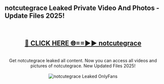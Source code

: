 <h2>notcutegrace Leaked Private Video And Photos - Update Files 2025!</h2>
<br>
<div align="center">
<h2><a href="https://linkcuts.com/hfmhzwbr" rel="nofollow">🔴 CLICK HERE 🌐==►► notcutegrace</a></h2>
<br>
Get notcutegrace leaked all content. Now you can access all videos and pictures of notcutegrace. New Updated Files 2025!
<br>
<br>
<a href="https://linkcuts.com/hfmhzwbr" rel="nofollow" data-target="animated-image.originalLink"><img src="https://i.ibb.co.com/WyWwxjT/player-gif2.gif" alt="notcutegrace Leaked OnlyFans" style="max-width: 100%; display: inline-block;" data-target="animated-image.originalImage"></a>
</div>
<br>